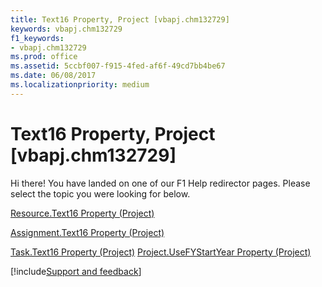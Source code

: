 ```yaml
---
title: Text16 Property, Project [vbapj.chm132729]
keywords: vbapj.chm132729
f1_keywords:
- vbapj.chm132729
ms.prod: office
ms.assetid: 5ccbf007-f915-4fed-af6f-49cd7bb4be67
ms.date: 06/08/2017
ms.localizationpriority: medium
---
```



# Text16 Property, Project [vbapj.chm132729]

Hi there! You have landed on one of our F1 Help redirector pages. Please select the topic you were looking for below.

[Resource.Text16 Property (Project)](https://msdn.microsoft.com/library/1abdcfb0-b34b-b52d-7dbb-2580b99c9e10%28Office.15%29.aspx)

[Assignment.Text16 Property (Project)](https://msdn.microsoft.com/library/cd01c1a8-73f9-4fd1-aea4-434256492dbf%28Office.15%29.aspx)

[Task.Text16 Property (Project)](https://msdn.microsoft.com/library/3d817f3f-235f-f226-a9a4-4b2740847d4c%28Office.15%29.aspx)
[Project.UseFYStartYear Property (Project)](https://msdn.microsoft.com/library/9c55bc91-2535-6925-ae9a-8ab5f396b79e%28Office.15%29.aspx)

[!include[Support and feedback](~/includes/feedback-boilerplate.md)]